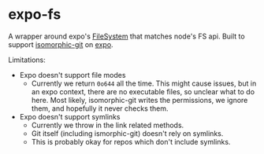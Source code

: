 # expo-fs

A wrapper around expo's
[FileSystem](https://docs.expo.io/versions/latest/sdk/filesystem/) that
matches node's FS api. Built to support
[isomorphic-git](https://isomorphic-git.org/) on [expo](https://expo.io/).

Limitations:

- Expo doesn't support file modes
  - Currently we return `0o644` all the time. This might cause issues, but in
    an expo context, there are no executable files, so unclear what to do here.
    Most likely, isomorphic-git writes the permissions, we ignore them, and
    hopefully it never checks them.
- Expo doesn't support symlinks
  - Currently we throw in the link related methods.
  - Git itself (including ismorphic-git) doesn't rely on symlinks.
  - This is probably okay for repos which don't include symlinks.
